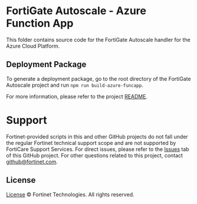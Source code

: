 # FortiGate Autoscale - Azure Function App
This folder contains source code for the FortiGate Autoscale handler for the Azure Cloud Platform.

## Deployment Package
To generate a deployment package, go to the root directory of the FortiGate Autoscale project and run `npm run build-azure-funcapp`.

For more information, please refer to the project [README](https://github.com/fortinet/fortigate-autoscale/blob/master/README.md).

# Support
Fortinet-provided scripts in this and other GitHub projects do not fall under the regular Fortinet technical support scope and are not supported by FortiCare Support Services.
For direct issues, please refer to the [Issues](https://github.com/fortinet/fortigate-autoscale/issues) tab of this GitHub project.
For other questions related to this project, contact [github@fortinet.com](mailto:github@fortinet.com).

## License
[License](https://github.com/fortinet/fortigate-autoscale/blob/master/LICENSE) © Fortinet Technologies. All rights reserved.
